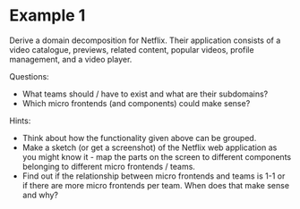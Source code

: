 # Example 1

Derive a domain decomposition for Netflix. Their application consists of a video catalogue, previews, related content, popular videos, profile management, and a video player.

Questions:

* What teams should / have to exist and what are their subdomains?
* Which micro frontends (and components) could make sense?

Hints:

* Think about how the functionality given above can be grouped.
* Make a sketch (or get a screenshot) of the Netflix web application as you might know it - map the parts on the screen to different components belonging to different micro frontends / teams.
* Find out if the relationship between micro frontends and teams is 1-1 or if there are more micro frontends per team. When does that make sense and why?
